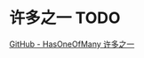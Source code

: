 # 许多之一 TODO

[GitHub - HasOneOfMany 许多之一](https://github.com/curder/laravel-relationships-demo/tree/has-one-of-many)
